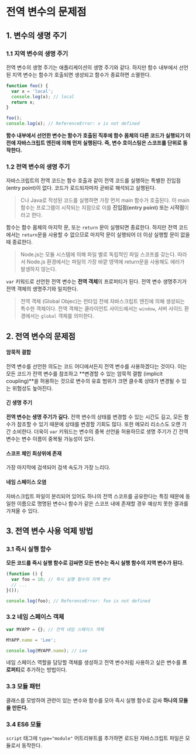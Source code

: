 # 전역 변수의 문제점

## 1. 변수의 생명 주기

### 1.1 지역 변수의 생명 주기

전역 변수의 생명 주기는 애플리케이션의 생명 주기와 같다. 하지만 함수 내부에서 선언된 지역 변수는 함수가 호출되면 생성되고 함수가 종료하면 소멸한다.

```javascript
function foo() {
  var x = 'local';
  console.log(x); // local
  return x;
}

foo();
console.log(x); // ReferenceError: x is not defined
```

**함수 내부에서 선언한 변수는 함수가 호출된 직후에 함수 몸체의 다른 코드가 실행되기 이전에 자바스크립트 엔진에 의해 먼저 실행된다. 즉, 변수 호이스팅은 스코프를 단위로 동작한다.**



### 1.2 전역 변수의 생명 주기

자바스크립트의 전역 코드는 함수 호출과 같이 전역 코드를 실행하는 특별한 진입점(entry point)이 없다. 코드가 로드되자마자 곧바로 해석되고 실행된다.

>  C나 Java로 작성된 코드를 실행하면 가장 먼저 main 함수가 호출된다. 이 main 함수는 프로그램이 시작되는 지점으로 이를 **진입점(entry point) 또는 시작점**이라고 한다.



함수는 함수 몸체의 마지막 문, 또는 `return` 문이 실행되면 종료한다. 하지만 전역 코드에서는 `return`문을 사용할 수 없으므로 마지막 문이 실행되어 더 이상 실행할 문이 없을 때 종료한다.

> Node.js는 모듈 시스템에 의해 파일 별로 독립적인 파일 스코프를 갖는다. 따라서 Node.js 환경에서는 파일의 가장 바깥 영역에 return문을 사용해도 에러가 발생하지 않는다.



`var` 키워드로 선언한 전역 변수는 **전역 객체**의 프로퍼티가 된다. 전역 변수 생명주기가 전역 객체의 생명주기와 일치한다.

> 전역 객체 (Global Objec)는 런타임 전에 자바스크립트 엔진에 의해 생성되는 특수한 객체이다. 전역 객체는 클라이언트 사이드에서는 `window`, 서버 사이드 환경에서는 `global` 객체를 의미한다.



## 2. 전역 변수의 문제점

#### 암묵적 결합

전역 변수를 선언한 의도는 코드 어디에서든지 전역 변수를 사용하겠다는 것이다. 이는 모든 코드가 전역 변수를 참조하고 **변경할 수 있는 암묵적 결합 (implicit coupling)**을 허용하는 것으로 변수의 유효 범위가 크면 클수록 상태가 변경될 수 있는 위험성도 높아진다.



#### 긴 생명 주기

**전역 변수는 생명 주기가 길다.** 전역 변수의 상태를 변경할 수 있는 시간도 길고, 모든 함수가 참조할 수 있기 때문에 상태를 변경할 기회도 많다. 또한 메모리 리소스도 오랜 기간 소비한다. 더욱이 `var` 키워드는 변수의 중복 선언을 허용하므로 생명 주기가 긴 전역 변수는 변수 이름이 중복될 가능성이 있다.



#### 스코프 체인 최상위에 존재

가장 마지막에 검색되어 검색 속도가 가장 느리다.



#### 네임 스페이스 오염

자바스크립트 파일이 분리되어 있어도 하나의 전역 스코프를 공유한다는 특징 때문에 동일한 이름으로 명명된 변수나 함수가 같은 스코프 내에 존재할 경우 예상치 못한 결과를 가져올 수 있다.



## 3. 전역 변수 사용 억제 방법

### 3.1 즉시 실행 함수

**모든 코드를 즉시 실행 함수로 감싸면 모든 변수는 즉시 실행 함수의 지역 변수가 된다.**

```javascript
(function () {
  var foo = 10; // 즉시 실행 함수의 지역 변수
  // ...
}());

console.log(foo); // ReferenceError: foo is not defined
```



### 3.2 네임 스페이스 객체

```javascript
var MYAPP = {}; // 전역 네임 스페이스 객체

MYAPP.name = 'Lee';

console.log(MYAPP.name); // Lee
```

네임 스페이스 역할을 담당할 객체를 생성하고 전역 변수처럼 사용하고 싶은 변수를 **프로퍼티**로 추가하는 방법이다.



### 3.3 모듈 패턴

클래스를 모방하여 관련이 있는 변수와 함수를 모아 즉시 실행 함수로 감싸 **하나의 모듈을 만든다.** 



### 3.4 ES6 모듈

`script` 태그에 `type="module"` 어트리뷰트를 추가하면 로드된 자바스크립트 파일은 모듈로서 동작한다.

